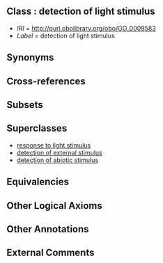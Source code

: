 
## Class : detection of light stimulus

 * *IRI* = http://purl.obolibrary.org/obo/GO_0009583
 * *Label* = detection of light stimulus

## Synonyms


## Cross-references


## Subsets


## Superclasses

 * [response to light stimulus](../../GO/16/GO_0009416.md)
 * [detection of external stimulus](../../GO/81/GO_0009581.md)
 * [detection of abiotic stimulus](../../GO/82/GO_0009582.md)

## Equivalencies


## Other Logical Axioms


## Other Annotations


## External Comments

